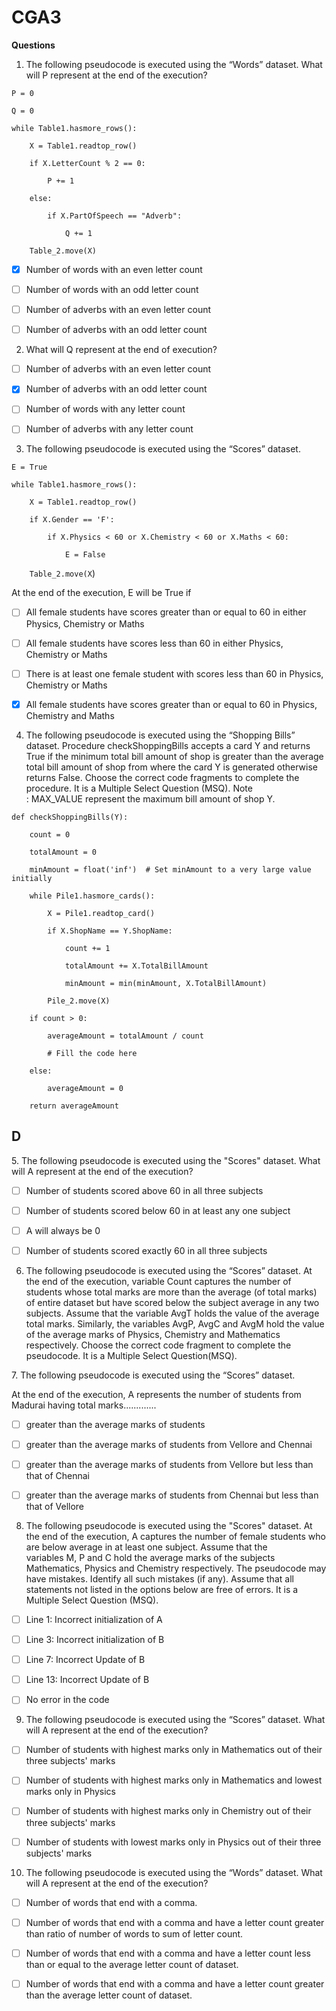 # CGA3

**Questions**

1. The following pseudocode is executed using the “Words” dataset. What will P represent at the end of the execution?

`P = 0`

`Q = 0`

`while Table1.hasmore_rows():`

`    X = Table1.readtop_row()`

`    if X.LetterCount % 2 == 0:`

`        P += 1`

`    else:`

`        if X.PartOfSpeech == "Adverb":`

`            Q += 1`

`    Table_2.move(X)`

- [x] Number of words with an even letter count

- [ ] Number of words with an odd letter count

- [ ] Number of adverbs with an even letter count

- [ ] Number of adverbs with an odd letter count

2. What will Q represent at the end of execution?

- [ ] Number of adverbs with an even letter count

- [x] Number of adverbs with an odd letter count

- [ ] Number of words with any letter count

- [ ] Number of adverbs with any letter count

3. The following pseudocode is executed using the “Scores” dataset.

`E = True`

`while Table1.hasmore_rows():`

`    X = Table1.readtop_row()`

`    if X.Gender == 'F':`

`        if X.Physics < 60 or X.Chemistry < 60 or X.Maths < 60:`

`            E = False`

`    Table_2.move(X`)

At the end of the execution, E will be True if

- [ ] All female students have scores greater than or equal to 60 in either Physics, Chemistry or Maths

- [ ] All female students have scores less than 60 in either Physics, Chemistry or Maths

- [ ] There is at least one female student with scores less than 60 in Physics, Chemistry or Maths

- [x] All female students have scores greater than or equal to 60 in Physics, Chemistry and Maths  

4. The following pseudocode is executed using the “Shopping Bills” dataset. Procedure checkShoppingBills accepts a card Y and returns True if the minimum total bill amount of shop is greater than the average total bill amount of shop from where the card Y is generated otherwise returns False. Choose the correct code fragments to complete the procedure. It is a Multiple Select Question (MSQ). Note : MAX_VALUE represent the maximum bill amount of shop Y.  

`def checkShoppingBills(Y):`

`    count = 0`

`    totalAmount = 0`

`    minAmount = float('inf')  # Set minAmount to a very large value initially`

`    while Pile1.hasmore_cards():`

`        X = Pile1.readtop_card()`

`        if X.ShopName == Y.ShopName:`

`            count += 1`

`            totalAmount += X.TotalBillAmount`

`            minAmount = min(minAmount, X.TotalBillAmount)`

`        Pile_2.move(X)`

`    if count > 0:`

`        averageAmount = totalAmount / count`

`        # Fill the code here`

`    else:`

`        averageAmount = 0`

`    return averageAmount`

## D

5\. The following pseudocode is executed using the "Scores" dataset. What will A represent at the end of the execution?

- [ ] Number of students scored above 60 in all three subjects

- [ ] Number of students scored below 60 in at least any one subject

- [ ] A will always be 0

- [ ] Number of students scored exactly 60 in all three subjects

6. The following pseudocode is executed using the “Scores” dataset. At the end of the execution, variable Count captures the number of students whose total marks are more than the average (of total marks) of entire dataset but have scored below the subject average in any two subjects. Assume that the variable AvgT holds the value of the average total marks. Similarly, the variables AvgP, AvgC and AvgM hold the value of the average marks of Physics, Chemistry and Mathematics respectively. Choose the correct code fragment to complete the pseudocode. It is a Multiple Select Question(MSQ).  

7\. The following pseudocode is executed using the “Scores” dataset.

At the end of the execution, A represents the number of students from Madurai having total marks.............

- [ ] greater than the average marks of students

- [ ] greater than the average marks of students from Vellore and Chennai

- [ ] greater than the average marks of students from Vellore but less than that of Chennai

- [ ] greater than the average marks of students from Chennai but less than that of Vellore

8. The following pseudocode is executed using the "Scores" dataset. At the end of the execution, A captures the number of female students who are below average in at least one subject. Assume that the variables M, P and C hold the average marks of the subjects Mathematics, Physics and Chemistry respectively. The pseudocode may have mistakes. Identify all such mistakes (if any). Assume that all statements not listed in the options below are free of errors. It is a Multiple Select Question (MSQ).  

- [ ] Line 1: Incorrect initialization of A  

- [ ] Line 3: Incorrect initialization of B

- [ ] Line 7: Incorrect Update of B

- [ ] Line 13: Incorrect Update of B

- [ ] No error in the code

9. The following pseudocode is executed using the “Scores” dataset. What will A represent at the end of the execution?

- [ ] Number of students with highest marks only in Mathematics out of their three subjects' marks

- [ ] Number of students with highest marks only in Mathematics and lowest marks only in Physics

- [ ] Number of students with highest marks only in Chemistry out of their three subjects' marks

- [ ] Number of students with lowest marks only in Physics out of their three subjects' marks

10. The following pseudocode is executed using the “Words” dataset. What will A represent at the end of the execution?

- [ ] Number of words that end with a comma.

- [ ] Number of words that end with a comma and have a letter count greater than ratio of number of words to sum of letter count.

- [ ] Number of words that end with a comma and have a letter count less than or equal to the average letter count of dataset.

- [ ] Number of words that end with a comma and have a letter count greater than the average letter count of dataset.